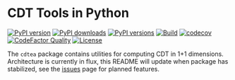# CDT Tools in Python

[![PyPI version](https://img.shields.io/pypi/v/cdtea)](https://pypi.org/project/collapse/)
[![PyPI downloads](https://img.shields.io/pypi/dm/cdtea)](https://pypi.org/project/collapse/)
[![PyPI versions](https://img.shields.io/pypi/pyversions/cdtea)](https://pypi.org/project/collapse/)
[![Build](https://img.shields.io/travis/jacksonhenry3/CDT)](https://pypi.org/project/collapse/)
[![codecov](https://codecov.io/gh/jacksonhenry3/CDT/branch/main/graph/badge.svg?token=G418VYV5LR)](undefined)
[![CodeFactor Quality](https://img.shields.io/codefactor/grade/github/jacksonhenry3/CDT?&label=codefactor)](https://pypi.org/project/cdtea/)
[![License](https://img.shields.io/github/license/jacksonhenry3/CDT?color=magenta&label=License)](https://pypi.org/project/cdtea/)

The `cdtea` package contains utilities for computing CDT in 1+1 dimensions. Architecture is currently in flux, this
README will update when package has stabilized, see the [issues](https://github.com/jacksonhenry3/CDT/issues) page for
planned features.

